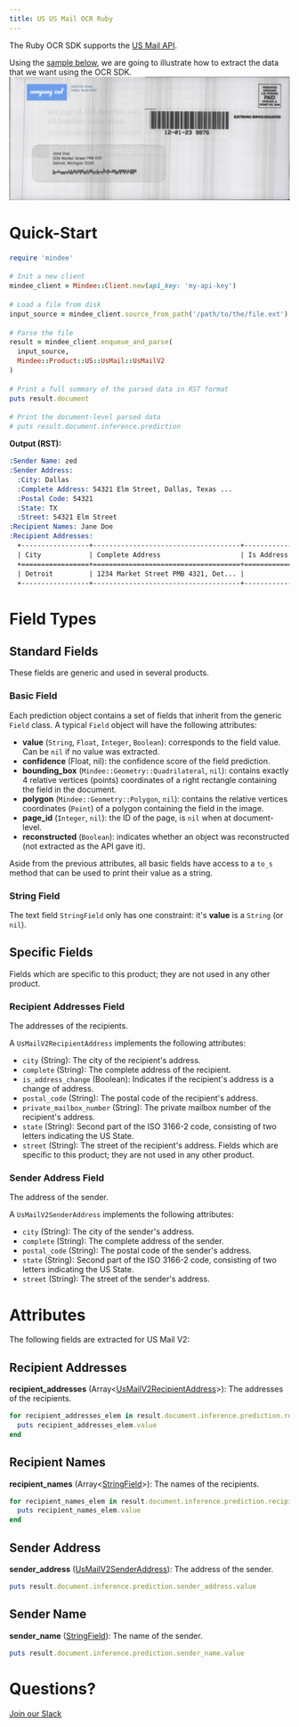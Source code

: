 ```yaml
---
title: US US Mail OCR Ruby
---
```

The Ruby OCR SDK supports the [US Mail API](https://platform.mindee.com/mindee/us_mail).

Using the [sample below](https://github.com/mindee/client-lib-test-data/blob/main/products/us_mail/default_sample.jpg), we are going to illustrate how to extract the data that we want using the OCR SDK.
![US Mail sample](https://github.com/mindee/client-lib-test-data/blob/main/products/us_mail/default_sample.jpg?raw=true)

# Quick-Start
```rb
require 'mindee'

# Init a new client
mindee_client = Mindee::Client.new(api_key: 'my-api-key')

# Load a file from disk
input_source = mindee_client.source_from_path('/path/to/the/file.ext')

# Parse the file
result = mindee_client.enqueue_and_parse(
  input_source,
  Mindee::Product::US::UsMail::UsMailV2
)

# Print a full summary of the parsed data in RST format
puts result.document

# Print the document-level parsed data
# puts result.document.inference.prediction
```

**Output (RST):**
```rst
:Sender Name: zed
:Sender Address:
  :City: Dallas
  :Complete Address: 54321 Elm Street, Dallas, Texas ...
  :Postal Code: 54321
  :State: TX
  :Street: 54321 Elm Street
:Recipient Names: Jane Doe
:Recipient Addresses:
  +-----------------+-------------------------------------+-------------------+-------------+------------------------+-------+---------------------------+
  | City            | Complete Address                    | Is Address Change | Postal Code | Private Mailbox Number | State | Street                    |
  +=================+=====================================+===================+=============+========================+=======+===========================+
  | Detroit         | 1234 Market Street PMB 4321, Det... |                   | 12345       | 4321                   | MI    | 1234 Market Street        |
  +-----------------+-------------------------------------+-------------------+-------------+------------------------+-------+---------------------------+
```

# Field Types
## Standard Fields
These fields are generic and used in several products.

### Basic Field
Each prediction object contains a set of fields that inherit from the generic `Field` class.
A typical `Field` object will have the following attributes:

* **value** (`String`, `Float`, `Integer`, `Boolean`): corresponds to the field value. Can be `nil` if no value was extracted.
* **confidence** (Float, nil): the confidence score of the field prediction.
* **bounding_box** (`Mindee::Geometry::Quadrilateral`, `nil`): contains exactly 4 relative vertices (points) coordinates of a right rectangle containing the field in the document.
* **polygon** (`Mindee::Geometry::Polygon`, `nil`): contains the relative vertices coordinates (`Point`) of a polygon containing the field in the image.
* **page_id** (`Integer`, `nil`): the ID of the page, is `nil` when at document-level.
* **reconstructed** (`Boolean`): indicates whether an object was reconstructed (not extracted as the API gave it).


Aside from the previous attributes, all basic fields have access to a `to_s` method that can be used to print their value as a string.

### String Field
The text field `StringField` only has one constraint: it's **value** is a `String` (or `nil`).

## Specific Fields
Fields which are specific to this product; they are not used in any other product.

### Recipient Addresses Field
The addresses of the recipients.

A `UsMailV2RecipientAddress` implements the following attributes:

* `city` (String): The city of the recipient's address.
* `complete` (String): The complete address of the recipient.
* `is_address_change` (Boolean): Indicates if the recipient's address is a change of address.
* `postal_code` (String): The postal code of the recipient's address.
* `private_mailbox_number` (String): The private mailbox number of the recipient's address.
* `state` (String): Second part of the ISO 3166-2 code, consisting of two letters indicating the US State.
* `street` (String): The street of the recipient's address.
Fields which are specific to this product; they are not used in any other product.

### Sender Address Field
The address of the sender.

A `UsMailV2SenderAddress` implements the following attributes:

* `city` (String): The city of the sender's address.
* `complete` (String): The complete address of the sender.
* `postal_code` (String): The postal code of the sender's address.
* `state` (String): Second part of the ISO 3166-2 code, consisting of two letters indicating the US State.
* `street` (String): The street of the sender's address.

# Attributes
The following fields are extracted for US Mail V2:

## Recipient Addresses
**recipient_addresses** (Array<[UsMailV2RecipientAddress](#recipient-addresses-field)>): The addresses of the recipients.

```rb
for recipient_addresses_elem in result.document.inference.prediction.recipient_addresses do
  puts recipient_addresses_elem.value
end
```

## Recipient Names
**recipient_names** (Array<[StringField](#string-field)>): The names of the recipients.

```rb
for recipient_names_elem in result.document.inference.prediction.recipient_names do
  puts recipient_names_elem.value
end
```

## Sender Address
**sender_address** ([UsMailV2SenderAddress](#sender-address-field)): The address of the sender.

```rb
puts result.document.inference.prediction.sender_address.value
```

## Sender Name
**sender_name** ([StringField](#string-field)): The name of the sender.

```rb
puts result.document.inference.prediction.sender_name.value
```

# Questions?
[Join our Slack](https://join.slack.com/t/mindee-community/shared_invite/zt-2d0ds7dtz-DPAF81ZqTy20chsYpQBW5g)
